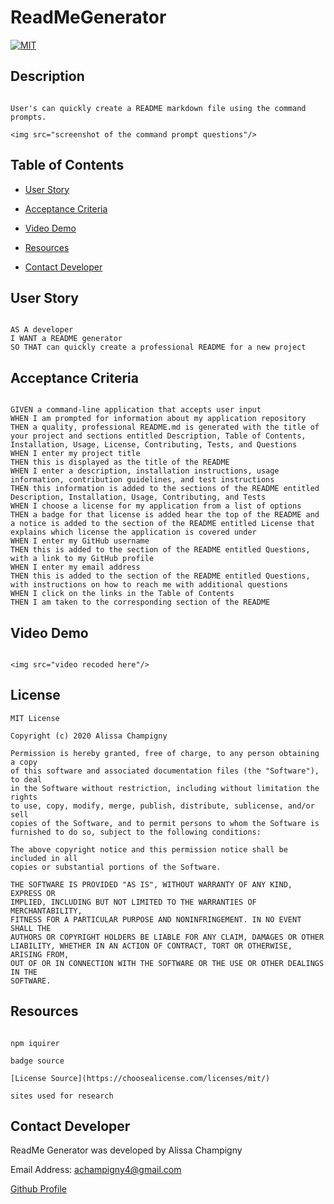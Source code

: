# ReadMeGenerator

[![MIT](https://img.shields.io/badge/License-MIT-green.svg)](https://opensource.org/licenses/MIT)

## Description

```

User's can quickly create a README markdown file using the command prompts.

<img src="screenshot of the command prompt questions"/>

```

## Table of Contents

* [User Story](##user-story)

* [Acceptance Criteria](##acceptance-criteria)

* [Video Demo](##video-demo)

* [Resources](##resources)

* [Contact Developer](##contact-developer)


## User Story

```

AS A developer
I WANT a README generator
SO THAT can quickly create a professional README for a new project

```

## Acceptance Criteria

```

GIVEN a command-line application that accepts user input
WHEN I am prompted for information about my application repository
THEN a quality, professional README.md is generated with the title of your project and sections entitled Description, Table of Contents, Installation, Usage, License, Contributing, Tests, and Questions
WHEN I enter my project title
THEN this is displayed as the title of the README
WHEN I enter a description, installation instructions, usage information, contribution guidelines, and test instructions
THEN this information is added to the sections of the README entitled Description, Installation, Usage, Contributing, and Tests
WHEN I choose a license for my application from a list of options
THEN a badge for that license is added hear the top of the README and a notice is added to the section of the README entitled License that explains which license the application is covered under
WHEN I enter my GitHub username
THEN this is added to the section of the README entitled Questions, with a link to my GitHub profile
WHEN I enter my email address
THEN this is added to the section of the README entitled Questions, with instructions on how to reach me with additional questions
WHEN I click on the links in the Table of Contents
THEN I am taken to the corresponding section of the README

```

## Video Demo

```

<img src="video recoded here"/>

```

## License

```
MIT License

Copyright (c) 2020 Alissa Champigny

Permission is hereby granted, free of charge, to any person obtaining a copy
of this software and associated documentation files (the "Software"), to deal
in the Software without restriction, including without limitation the rights
to use, copy, modify, merge, publish, distribute, sublicense, and/or sell
copies of the Software, and to permit persons to whom the Software is
furnished to do so, subject to the following conditions:

The above copyright notice and this permission notice shall be included in all
copies or substantial portions of the Software.

THE SOFTWARE IS PROVIDED "AS IS", WITHOUT WARRANTY OF ANY KIND, EXPRESS OR
IMPLIED, INCLUDING BUT NOT LIMITED TO THE WARRANTIES OF MERCHANTABILITY,
FITNESS FOR A PARTICULAR PURPOSE AND NONINFRINGEMENT. IN NO EVENT SHALL THE
AUTHORS OR COPYRIGHT HOLDERS BE LIABLE FOR ANY CLAIM, DAMAGES OR OTHER
LIABILITY, WHETHER IN AN ACTION OF CONTRACT, TORT OR OTHERWISE, ARISING FROM,
OUT OF OR IN CONNECTION WITH THE SOFTWARE OR THE USE OR OTHER DEALINGS IN THE
SOFTWARE.

```

## Resources

```

npm iquirer

badge source

[License Source](https://choosealicense.com/licenses/mit/)

sites used for research

```

## Contact Developer

ReadMe Generator was developed by Alissa Champigny

Email Address: achampigny4@gmail.com

[Github Profile](https://github.com/achampigny4)
